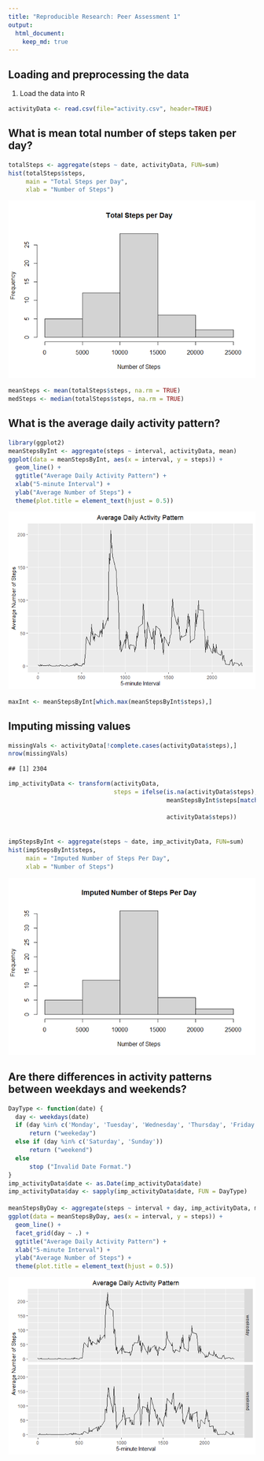 ```yaml
---
title: "Reproducible Research: Peer Assessment 1"
output: 
  html_document:
    keep_md: true
---
```


## Loading and preprocessing the data
1. Load the data into R

```r
activityData <- read.csv(file="activity.csv", header=TRUE)
```


## What is mean total number of steps taken per day?

```r
totalSteps <- aggregate(steps ~ date, activityData, FUN=sum)
hist(totalSteps$steps,
     main = "Total Steps per Day",
     xlab = "Number of Steps")
```

![](PA1_template_files/figure-html/unnamed-chunk-2-1.png)<!-- -->


```r
meanSteps <- mean(totalSteps$steps, na.rm = TRUE)
medSteps <- median(totalSteps$steps, na.rm = TRUE)
```

## What is the average daily activity pattern?


```r
library(ggplot2)
meanStepsByInt <- aggregate(steps ~ interval, activityData, mean)
ggplot(data = meanStepsByInt, aes(x = interval, y = steps)) +
  geom_line() +
  ggtitle("Average Daily Activity Pattern") +
  xlab("5-minute Interval") +
  ylab("Average Number of Steps") +
  theme(plot.title = element_text(hjust = 0.5))
```

![](PA1_template_files/figure-html/unnamed-chunk-4-1.png)<!-- -->

```r
maxInt <- meanStepsByInt[which.max(meanStepsByInt$steps),]
```

## Imputing missing values

```r
missingVals <- activityData[!complete.cases(activityData$steps),]
nrow(missingVals)
```

```
## [1] 2304
```

```r
imp_activityData <- transform(activityData,
                              steps = ifelse(is.na(activityData$steps),
                                             meanStepsByInt$steps[match(activityData$interval, 
                                                                        meanStepsByInt$interval)],
                                             activityData$steps))


impStepsByInt <- aggregate(steps ~ date, imp_activityData, FUN=sum)
hist(impStepsByInt$steps,
     main = "Imputed Number of Steps Per Day",
     xlab = "Number of Steps")
```

![](PA1_template_files/figure-html/unnamed-chunk-7-1.png)<!-- -->

## Are there differences in activity patterns between weekdays and weekends?  

```r
DayType <- function(date) {
  day <- weekdays(date)
  if (day %in% c('Monday', 'Tuesday', 'Wednesday', 'Thursday', 'Friday'))
      return ("weekeday")
  else if (day %in% c('Saturday', 'Sunday'))
      return ("weekend")
  else
      stop ("Invalid Date Format.")
}
imp_activityData$date <- as.Date(imp_activityData$date)
imp_activityData$day <- sapply(imp_activityData$date, FUN = DayType)

meanStepsByDay <- aggregate(steps ~ interval + day, imp_activityData, mean)
ggplot(data = meanStepsByDay, aes(x = interval, y = steps)) + 
  geom_line() +
  facet_grid(day ~ .) +
  ggtitle("Average Daily Activity Pattern") +
  xlab("5-minute Interval") +
  ylab("Average Number of Steps") +
  theme(plot.title = element_text(hjust = 0.5))
```

![](PA1_template_files/figure-html/unnamed-chunk-8-1.png)<!-- -->
